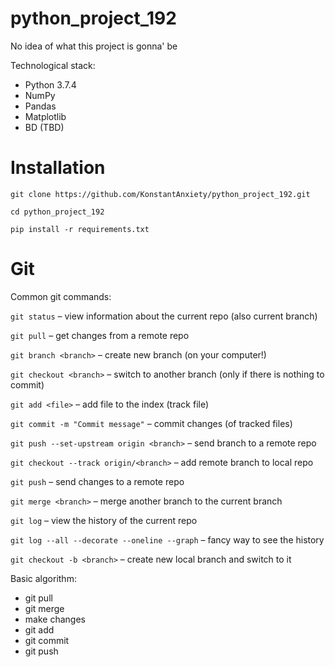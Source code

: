 # python_project_192

No idea of what this project is gonna' be

Technological stack:
* Python 3.7.4
* NumPy
* Pandas
* Matplotlib
* BD (TBD)

Installation
============
`git clone https://github.com/KonstantAnxiety/python_project_192.git`

`cd python_project_192`

`pip install -r requirements.txt`

Git
===
Common git commands:

`git status` – view information about the current repo (also current branch)

`git pull` – get changes from a remote repo

`git branch <branch>` – create new branch (on your computer!)

`git checkout <branch>` – switch to another branch (only if there is nothing to commit)

`git add <file>` – add file to the index (track file)

`git commit -m "Commit message"` – commit changes (of tracked files)

`git push --set-upstream origin <branch>` – send branch to a remote repo

`git checkout --track origin/<branch>` – add remote branch to local repo

`git push` – send changes to a remote repo

`git merge <branch>` – merge another branch to the current branch


`git log` – view the history of the current repo

`git log --all --decorate --oneline --graph` – fancy way to see the history

`git checkout -b <branch>` – create new local branch and switch to it


Basic algorithm:
* git pull
* git merge
* make changes
* git add
* git commit
* git push
